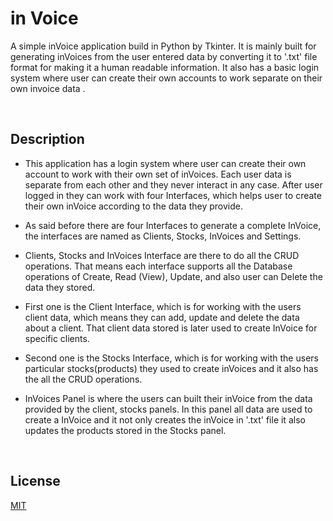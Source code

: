 ###
# in Voice

A simple inVoice application build in Python by Tkinter. It is mainly built for generating inVoices from the user entered data by converting it to '.txt' file format for making it a human readable information. It also has a basic login system where user can create their own accounts to work separate on their own invoice data .

<br>

## Description


- This application has a login system where user can create their own account to work with their own set of inVoices. Each user data is separate from each other and they never interact in any case. After user logged in they can work with four Interfaces, which helps user to create their own inVoice according to the data they provide.

- As said before there are four Interfaces to generate a complete InVoice, the interfaces are named as Clients, Stocks, InVoices and Settings.

- Clients, Stocks and InVoices Interface are there to do all the CRUD operations. That means each interface supports all the Database operations of Create, Read (View), Update, and also user can Delete the data they stored.

- First one is the Client Interface, which is for working with the users client data, which means they can add, update and delete the data about a client. That client data stored is later used to create InVoice for specific clients.

- Second one is the Stocks Interface, which is for working with the users particular stocks(products) they used to create inVoices and it also has the all the CRUD operations.

- InVoices Panel is where the users can built their inVoice from the data provided by the client, stocks panels. In this panel all data are used to create a InVoice and it not only creates the inVoice in '.txt'  file it also updates the products stored in the Stocks panel.

<br>

## License
[MIT](https://choosealicense.com/licenses/mit/)